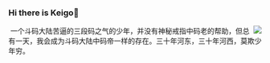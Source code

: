 ### Hi there is Keigo👋
 <img align="right" src="https://github-readme-stats.vercel.app/api?username=SliverKeigo&show_icons=true&theme=radical"><img/>
 一个斗码大陆苦逼的三段码之气的少年，并没有神秘戒指中码老的帮助，但总有一天，我会成为斗码大陆中码帝一样的存在。三十年河东，三十年河西，莫欺少年穷。

<!--
**SliverKeigo/SliverKeigo** is a ✨ _special_ ✨ repository because its `README.md` (this file) appears on your GitHub profile.

Here are some ideas to get you started:


- 🔭 I’m currently working on ...
- 🌱 I’m currently learning ...
- 👯 I’m looking to collaborate on ...
- 🤔 I’m looking for help with ...
- 💬 Ask me about ...
- 📫 How to reach me: ...
- 😄 Pronouns: ...
- ⚡ Fun fact: ...
-->
